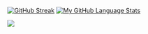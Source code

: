 [![GitHub Streak](https://github-readme-streak-stats.herokuapp.com/?user=Jakub686&theme=dark)](https://github.com/Jakub686/github-readme-streak-stats)
[![My GitHub Language Stats](https://github-readme-stats.vercel.app/api/top-langs/?username=Jakub686&langs_count=5&theme=tokyonight)]()


![](https://komarev.com/ghpvc/?username=your-github-username)

